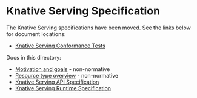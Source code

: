 # Knative Serving Specification

The Knative Serving specifications have been moved. See the links below for
document locations:

- [Knative Serving Conformance Tests](https://github.com/knative/serving/tree/main/test/conformance)

Docs in this directory:

- [Motivation and goals](motivation.md) - non-normative
- [Resource type overview](overview.md) - non-normative
- [Knative Serving API Specification](knative-api-specification-1.0.md)
- [Knative Serving Runtime Specification](runtime-contract.md)

